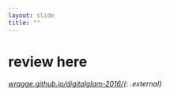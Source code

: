 ```yaml
---
layout: slide
title: ""
---
```


# review here

###### [wragge.github.io/digitalglam-2016/](http://wragge.github.io/digitalglam-2016/){: .external}

